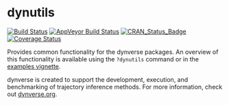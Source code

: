 
# dynutils

[![Build
Status](https://travis-ci.org/dynverse/dynutils.svg?branch=master)](https://travis-ci.org/dynverse/dynutils)
[![AppVeyor Build
Status](https://ci.appveyor.com/api/projects/status/github/dynverse/dynutils?branch=master&svg=true)](https://ci.appveyor.com/project/dynverse/dynutils)
[![CRAN_Status_Badge](https://www.r-pkg.org/badges/version/dynutils)](https://cran.r-project.org/package=dynutils)
[![Coverage
Status](https://app.codecov.io/gh/dynverse/dynutils/branch/master/graph/badge.svg)](https://codecov.io/gh/dynverse/dynutils?branch=master)

Provides common functionality for the dynverse packages. An overview of
this functionality is available using the `?dynutils` command or in the
[examples
vignette](https://CRAN.R-project.org/package=dynutils/vignettes/functionality.html).

dynverse is created to support the development, execution, and
benchmarking of trajectory inference methods. For more information,
check out [dynverse.org](https://dynverse.org).
